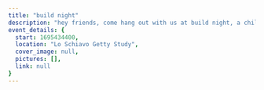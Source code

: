 ```yaml
---
title: "build night"
description: "hey friends, come hang out with us at build night, a chill evening for project hacking / show & tell! first part of the night: snacks, vibes, and building cool things. the last 20 mins or so will be for anyone who's down to showcase — either a project from the evening or something else you've been working on :)"
event_details: {
  start: 1695434400,
  location: "Lo Schiavo Getty Study",
  cover_image: null,
  pictures: [],
  link: null
}
---
```

